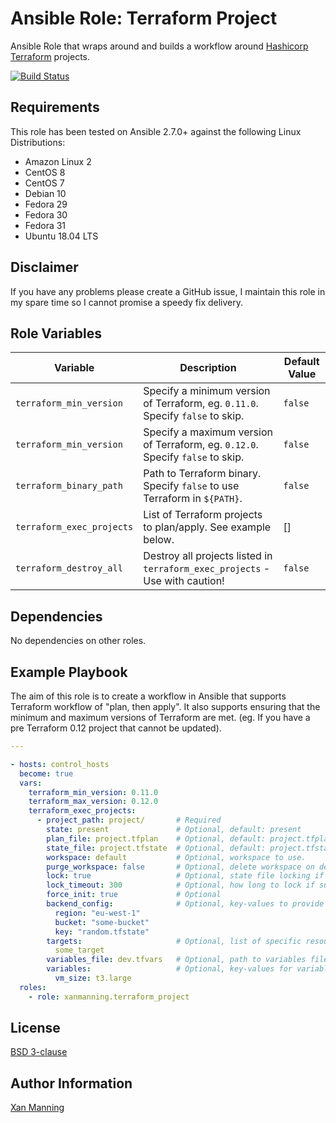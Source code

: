 # Ansible Role: Terraform Project

Ansible Role that wraps around and builds a workflow around [Hashicorp Terraform](https://www.terraform.io/) projects.

[![Build Status](https://www.travis-ci.org/PyratLabs/ansible-role-terraform-project.svg?branch=master)](https://www.travis-ci.org/PyratLabs/ansible-role-terraform-project)

## Requirements

This role has been tested on Ansible 2.7.0+ against the following Linux Distributions:

  - Amazon Linux 2
  - CentOS 8
  - CentOS 7
  - Debian 10
  - Fedora 29
  - Fedora 30
  - Fedora 31
  - Ubuntu 18.04 LTS

## Disclaimer

If you have any problems please create a GitHub issue, I maintain this role in
my spare time so I cannot promise a speedy fix delivery.

## Role Variables


| Variable                  | Description                                                                    | Default Value |
|---------------------------|--------------------------------------------------------------------------------|---------------|
| `terraform_min_version`   | Specify a minimum version of Terraform, eg. `0.11.0`. Specify `false` to skip. | `false`       |
| `terraform_min_version`   | Specify a maximum version of Terraform, eg. `0.12.0`. Specify `false` to skip. | `false`       |
| `terraform_binary_path`   | Path to Terraform binary. Specify `false` to use Terraform in `${PATH}`.       | `false`       |
| `terraform_exec_projects` | List of Terraform projects to plan/apply. See example below.                   | []            |
| `terraform_destroy_all`   | Destroy all projects listed in `terraform_exec_projects` - Use with caution!   | `false`       |

## Dependencies

No dependencies on other roles.

## Example Playbook

The aim of this role is to create a workflow in Ansible that supports Terraform
workflow of "plan, then apply". It also supports ensuring that the minimum and
maximum versions of Terraform are met. (eg. If you have a pre Terraform 0.12
project that cannot be updated).


```yaml
---

- hosts: control_hosts
  become: true
  vars:
    terraform_min_version: 0.11.0
    terraform_max_version: 0.12.0
    terraform_exec_projects:
      - project_path: project/       # Required
        state: present               # Optional, default: present
        plan_file: project.tfplan    # Optional, default: project.tfplan
        state_file: project.tfstate  # Optional, default: project.tfstate
        workspace: default           # Optional, workspace to use.
        purge_workspace: false       # Optional, delete workspace on destroy?
        lock: true                   # Optional, state file locking if supported.
        lock_timeout: 300            # Optional, how long to lock if supported.
        force_init: true             # Optional
        backend_config:              # Optional, key-values to provide at init stage.
          region: "eu-west-1"
          bucket: "some-bucket"
          key: "random.tfstate"
        targets:                     # Optional, list of specific resources to plan/apply to.
          some_target
        variables_file: dev.tfvars   # Optional, path to variables file.
        variables:                   # Optional, key-values for variables.
          vm_size: t3.large
  roles:
    - role: xanmanning.terraform_project
```

## License

[BSD 3-clause](LICENSE.txt)

## Author Information

[Xan Manning](https://xan.manning.io/)

